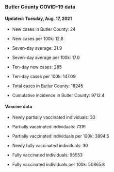 ### Butler County COVID-19 data



#### Updated: Tuesday, Aug. 17, 2021

- New cases in Butler County: 24

- New cases per 100k: 12.8

- Seven-day average: 31.9

- Seven-day average per 100k: 17.0

- Ten-day new cases: 285

- Ten-day cases per 100k: 147.09

- Total cases in Butler County: 18245

- Cumulative incidence in Butler County: 9712.4

#### Vaccine data



- Newly partially vaccinated individuals: 33

- Partially vaccinated individuals: 7316

- Partially vaccinated individuals per 100k: 3894.5

- Newly fully vaccinated individuals: 30

- Fully vaccinated individuals: 95553

- Fully vaccinated individuals per 100k: 50865.8